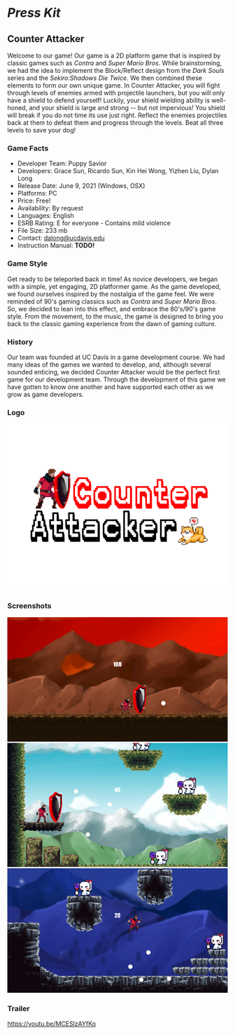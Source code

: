 
# _Press Kit_
## Counter Attacker

Welcome to our game! Our game is a 2D platform game that is inspired by classic games such as _Contra_ and _Super Mario Bros_. While brainstorming, we had the idea to implement the Block/Reflect design from the _Dark Souls_ series and the _Sekiro:Shadows Die Twice_. We then combined these elements to form our own unique game. In Counter Attacker, you will fight through levels of enemies armed with projectile launchers, but you will only have a shield to defend yourself! Luckily, your shield wielding ability is well-honed, and your shield is large and strong -- but not impervious! You shield will break if you do not time its use just right. Reflect the enemies projectiles back at them to defeat them and progress through the levels. Beat all three levels to save your dog!

### Game Facts

- Developer Team: Puppy Savior
- Developers: Grace Sun, Ricardo Sun, Kin Hei Wong, Yizhen Liu, Dylan Long
- Release Date: June 9, 2021 (Windows, OSX)
- Platforms: PC
- Price: Free!
- Availability: By request
- Languages: English
- ESRB Rating: E for everyone - Contains mild violence
- File Size: 233 mb
- Contact: dalong@ucdavis.edu
- Instruction Manual: **TODO!**

### Game Style

Get ready to be teleported back in time! As novice developers, we began with a simple, yet engaging, 2D platformer game. As the game developed, we found ourselves inspired by the nostalgia of the game feel. We were reminded of 90's gaming classics such as _Contra_ and _Super Mario Bros_. So, we decided to lean into this effect, and embrace the 80's/90's game style. From the movement, to the music, the game is designed to bring you back to the classic gaming experience from the dawn of gaming culture.

### History

Our team was founded at UC Davis in a game development course. We had many ideas of the games we wanted to develop, and, although several sounded enticing, we decided Counter Attacker would be the perfect first game for our development team. Through the development of this game we have gotten to know one another and have supported each other as we grow as game developers.

### Logo

![GitHub Logo](Reflect/Assets/Counter_Attacker_Logo_with_background.png)  

### Screenshots

![GitHub Logo](Reflect/Assets/LevelOneScreenShot.png)
![GitHub Logo](Reflect/Assets/LevelTwoScreenShot.png)
![GitHub Logo](Reflect/Assets/LevelThreeScreenShot.png)

### Trailer

https://youtu.be/MCESlzAYfKo
